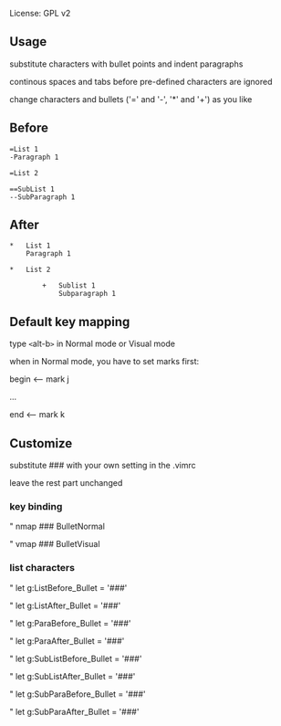 License: GPL v2

## Usage

substitute characters with bullet points and indent paragraphs

continous spaces and tabs before pre-defined characters are ignored

change characters and bullets ('=' and '-', '*' and '+') as you like

## Before
 
	=List 1
	-Paragraph 1
	
	=List 2
	
	==SubList 1
	--SubParagraph 1
	
## After

	*	List 1
		Paragraph 1

	*	List 2

			+	Sublist 1
				Subparagraph 1

## Default key mapping

type `<`alt-b`>` in Normal mode or Visual mode

when in Normal mode, you have to set marks first:

begin <-- mark j

...

end <-- mark k

## Customize

substitute ### with your own setting in the .vimrc

leave the rest part unchanged

### key binding

" nmap <unique> <silent> ### <plug>BulletNormal

" vmap <unique> <silent> ### <plug>BulletVisual

### list characters

" let g:ListBefore_Bullet = '###'

" let g:ListAfter_Bullet = '###'

" let g:ParaBefore_Bullet = '###'

" let g:ParaAfter_Bullet = '###'

" let g:SubListBefore_Bullet = '###'

" let g:SubListAfter_Bullet = '###'

" let g:SubParaBefore_Bullet = '###'

" let g:SubParaAfter_Bullet = '###'
